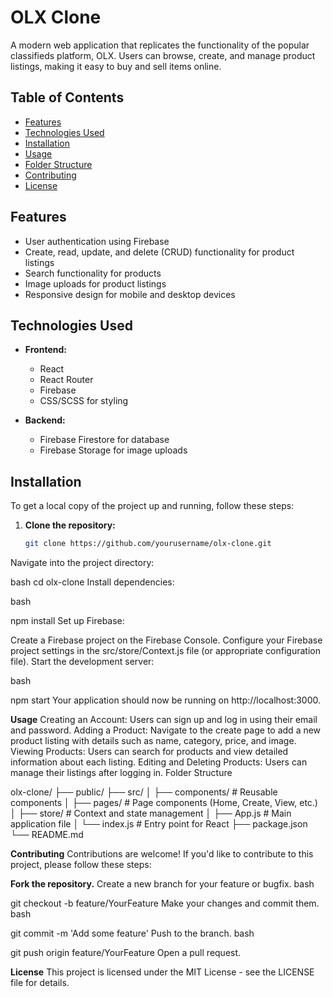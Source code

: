 # OLX Clone

A modern web application that replicates the functionality of the popular classifieds platform, OLX. Users can browse, create, and manage product listings, making it easy to buy and sell items online.

## Table of Contents

- [Features](#features)
- [Technologies Used](#technologies-used)
- [Installation](#installation)
- [Usage](#usage)
- [Folder Structure](#folder-structure)
- [Contributing](#contributing)
- [License](#license)

## Features

- User authentication using Firebase
- Create, read, update, and delete (CRUD) functionality for product listings
- Search functionality for products
- Image uploads for product listings
- Responsive design for mobile and desktop devices

## Technologies Used

- **Frontend:**
  - React
  - React Router
  - Firebase
  - CSS/SCSS for styling

- **Backend:**
  - Firebase Firestore for database
  - Firebase Storage for image uploads

## Installation

To get a local copy of the project up and running, follow these steps:

1. **Clone the repository:**
   ```bash
   git clone https://github.com/yourusername/olx-clone.git
Navigate into the project directory:

bash
cd olx-clone
Install dependencies:

bash

npm install
Set up Firebase:

Create a Firebase project on the Firebase Console.
Configure your Firebase project settings in the src/store/Context.js file (or appropriate configuration file).
Start the development server:

bash

npm start
Your application should now be running on http://localhost:3000.

**Usage**
Creating an Account: Users can sign up and log in using their email and password.
Adding a Product: Navigate to the create page to add a new product listing with details such as name, category, price, and image.
Viewing Products: Users can search for products and view detailed information about each listing.
Editing and Deleting Products: Users can manage their listings after logging in.
Folder Structure

olx-clone/
├── public/
├── src/
│   ├── components/      # Reusable components
│   ├── pages/          # Page components (Home, Create, View, etc.)
│   ├── store/          # Context and state management
│   ├── App.js          # Main application file
│   └── index.js        # Entry point for React
├── package.json
└── README.md

**Contributing**
Contributions are welcome! If you'd like to contribute to this project, please follow these steps:

**Fork the repository.**
Create a new branch for your feature or bugfix.
bash

git checkout -b feature/YourFeature
Make your changes and commit them.
bash

git commit -m 'Add some feature'
Push to the branch.
bash

git push origin feature/YourFeature
Open a pull request.

**License**
This project is licensed under the MIT License - see the LICENSE file for details.
